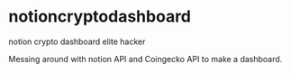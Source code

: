# notioncryptodashboard
notion crypto dashboard elite hacker 

Messing around with notion API and Coingecko API to make a dashboard.

